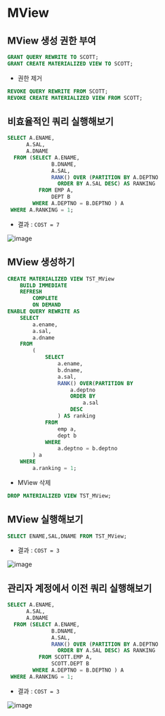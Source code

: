 # MView


## MView 생성 권한 부여

```SQL
GRANT QUERY REWRITE TO SCOTT;
GRANT CREATE MATERIALIZED VIEW TO SCOTT;
```


- 권한 제거

```sql
REVOKE QUERY REWRITE FROM SCOTT;
REVOKE CREATE MATERIALIZED VIEW FROM SCOTT;
```



## 비효율적인 쿼리 실행해보기

```SQL
SELECT A.ENAME,
      A.SAL,
      A.DNAME
  FROM (SELECT A.ENAME,
              B.DNAME,
              A.SAL,
              RANK() OVER (PARTITION BY A.DEPTNO
                ORDER BY A.SAL DESC) AS RANKING
          FROM EMP A,
              DEPT B
        WHERE A.DEPTNO = B.DEPTNO ) A
 WHERE A.RANKING = 1;
```

- 결과 : `COST = 7`

![image](https://user-images.githubusercontent.com/77392444/119910452-27469680-bf92-11eb-9742-ff11db2e780b.png)



## MView 생성하기

```SQL
CREATE MATERIALIZED VIEW TST_MView
    BUILD IMMEDIATE
    REFRESH
        COMPLETE
        ON DEMAND
ENABLE QUERY REWRITE AS
    SELECT
        a.ename,
        a.sal,
        a.dname
    FROM
        (
            SELECT
                a.ename,
                b.dname,
                a.sal,
                RANK() OVER(PARTITION BY
                    a.deptno
                    ORDER BY
                        a.sal
                    DESC
                ) AS ranking
            FROM
                emp a,
                dept b
            WHERE
                a.deptno = b.deptno
        ) a
    WHERE
        a.ranking = 1;
```

- MView 삭제

```sql
DROP MATERIALIZED VIEW TST_MView;
```

## MView 실행해보기

```SQL
SELECT ENAME,SAL,DNAME FROM TST_MView;
```

- 결과 : `COST = 3`

![image](https://user-images.githubusercontent.com/77392444/119910996-6a553980-bf93-11eb-9607-7fd5a5f80ea4.png)


## 관리자 계정에서 이전 쿼리 실행해보기

```SQL
SELECT A.ENAME,
      A.SAL,
      A.DNAME
  FROM (SELECT A.ENAME,
              B.DNAME,
              A.SAL,
              RANK() OVER (PARTITION BY A.DEPTNO
                ORDER BY A.SAL DESC) AS RANKING
          FROM SCOTT.EMP A,
              SCOTT.DEPT B
        WHERE A.DEPTNO = B.DEPTNO ) A
 WHERE A.RANKING = 1;
 ```
 
- 결과 : `COST = 3`

![image](https://user-images.githubusercontent.com/77392444/119911130-a9838a80-bf93-11eb-9424-b1773a26b590.png)
